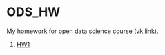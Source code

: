 # ODS_HW
My homework for open data science course ([vk link](https://vk.com/mlcourse)).

1. [HW1](https://github.com/La1c/ODS_HW/blob/master/HW1/hw1_session3_data_analysis_pandas.ipynb)
